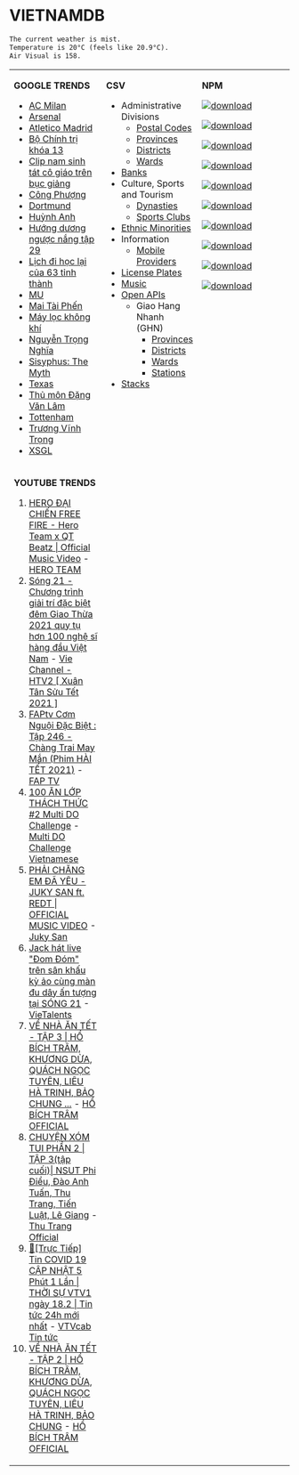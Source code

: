 # VIETNAMDB

```txt
The current weather is mist.
Temperature is 20°C (feels like 20.9°C).
Air Visual is 158.
```

<table style="width:100%"><tbody style="width:100%"><tr><td valign="top" width="33%">

**GOOGLE TRENDS**

- [AC Milan](https://www.google.com/search?q=AC%20Milan)
- [Arsenal](https://www.google.com/search?q=Arsenal)
- [Atletico Madrid](https://www.google.com/search?q=Atletico%20Madrid)
- [Bộ Chính trị khóa 13](https://www.google.com/search?q=B%E1%BB%99%20Ch%C3%ADnh%20tr%E1%BB%8B%20kh%C3%B3a%2013)
- [Clip nam sinh tát cô giáo trên bục giảng](https://www.google.com/search?q=Clip%20nam%20sinh%20t%C3%A1t%20c%C3%B4%20gi%C3%A1o%20tr%C3%AAn%20b%E1%BB%A5c%20gi%E1%BA%A3ng)
- [Công Phượng](https://www.google.com/search?q=C%C3%B4ng%20Ph%C6%B0%E1%BB%A3ng)
- [Dortmund](https://www.google.com/search?q=Dortmund)
- [Huỳnh Anh](https://www.google.com/search?q=Hu%E1%BB%B3nh%20Anh)
- [Hướng dương ngược nắng tập 29](https://www.google.com/search?q=H%C6%B0%E1%BB%9Bng%20d%C6%B0%C6%A1ng%20ng%C6%B0%E1%BB%A3c%20n%E1%BA%AFng%20t%E1%BA%ADp%2029)
- [Lịch đi học lại của 63 tỉnh thành](https://www.google.com/search?q=L%E1%BB%8Bch%20%C4%91i%20h%E1%BB%8Dc%20l%E1%BA%A1i%20c%E1%BB%A7a%2063%20t%E1%BB%89nh%20th%C3%A0nh)
- [MU](https://www.google.com/search?q=MU)
- [Mai Tài Phến](https://www.google.com/search?q=Mai%20T%C3%A0i%20Ph%E1%BA%BFn)
- [Máy lọc không khí](https://www.google.com/search?q=M%C3%A1y%20l%E1%BB%8Dc%20kh%C3%B4ng%20kh%C3%AD)
- [Nguyễn Trọng Nghĩa](https://www.google.com/search?q=Nguy%E1%BB%85n%20Tr%E1%BB%8Dng%20Ngh%C4%A9a)
- [Sisyphus: The Myth](https://www.google.com/search?q=Sisyphus:%20The%20Myth)
- [Texas](https://www.google.com/search?q=Texas)
- [Thủ môn Đặng Văn Lâm](https://www.google.com/search?q=Th%E1%BB%A7%20m%C3%B4n%20%C4%90%E1%BA%B7ng%20V%C4%83n%20L%C3%A2m)
- [Tottenham](https://www.google.com/search?q=Tottenham)
- [Trương Vĩnh Trọng](https://www.google.com/search?q=Tr%C6%B0%C6%A1ng%20V%C4%A9nh%20Tr%E1%BB%8Dng)
- [XSGL](https://www.google.com/search?q=XSGL)

</td><td valign="top" width="33%">

**CSV**

- Administrative Divisions
  - [Postal Codes](docs/administrative-divisions/postal-codes.csv)
  - [Provinces](docs/administrative-divisions/provinces.csv)
  - [Districts](docs/administrative-divisions/districts.csv)
  - [Wards](docs/administrative-divisions/wards.csv)
- [Banks](docs/banks/banks.csv)
- Culture, Sports and Tourism
  - [Dynasties](docs/cst/culture/dynasties.csv)
  - [Sports Clubs](docs/cst/sports/clubs.csv)
- [Ethnic Minorities](docs/ethnic-minorities/ethnic-minorities.csv)
- Information
  - [Mobile Providers](docs/information/mobile-providers.csv)
- [License Plates](docs/license-plates/license-plates.csv)
- [Music](docs/music/artists.csv)
- [Open APIs](docs/open-apis/open-apis.csv)
  - Giao Hang Nhanh (GHN)
    - [Provinces](docs/open-apis/ghn/provinces.csv)
    - [Districts](docs/open-apis/ghn/districts.csv)
    - [Wards](docs/open-apis/ghn/wards.csv)
    - [Stations](docs/open-apis/ghn/stations.csv)
- [Stacks](docs/stacks)

</td><td valign="top" width="33%">

**NPM**

[![download](https://img.shields.io/npm/dm/giaohangnhanh.svg?style=flat&label=giaohangnhanh+%28download%29)](https://www.npmjs.com/package/giaohangnhanh)

[![download](https://img.shields.io/npm/dm/onepay.svg?style=flat&label=onepay+%28download%29)](https://www.npmjs.com/package/onepay)

[![download](https://img.shields.io/npm/dm/vietcetera.svg?style=flat&label=vietcetera+%28download%29)](https://www.npmjs.com/package/vietcetera)

[![download](https://img.shields.io/npm/dm/vietnambanks.svg?style=flat&label=vietnambanks+%28download%29)](https://www.npmjs.com/package/vietnambanks)

[![download](https://img.shields.io/npm/dm/vietnamgovernment.svg?style=flat&label=vietnamgovernment+%28download%29)](https://www.npmjs.com/package/vietnamgovernment)

[![download](https://img.shields.io/npm/dm/vietnamnews.svg?style=flat&label=vietnamnews+%28download%29)](https://www.npmjs.com/package/vietnamnews)

[![download](https://img.shields.io/npm/dm/vnapis.svg?style=flat&label=vnapis+%28download%29)](https://www.npmjs.com/package/vnapis)

[![download](https://img.shields.io/npm/dm/vnpay.svg?style=flat&label=vnpay+%28download%29)](https://www.npmjs.com/package/vnpay)

[![download](https://img.shields.io/npm/dm/vtcpay.svg?style=flat&label=vtcpay+%28download%29)](https://www.npmjs.com/package/vtcpay)

[![download](https://img.shields.io/npm/dm/zalopay.svg?style=flat&label=zalopay+%28download%29)](https://www.npmjs.com/package/zalopay)

</td></tr><tr><td valign="top" width="33%">

**YOUTUBE TRENDS**

1. [HERO ĐẠI CHIẾN FREE FIRE - Hero Team x QT Beatz | Official Music Video](https://www.youtube.com/watch?v=KCzq4aa0wbw) - [HERO TEAM](https://www.youtube.com/channel/UC4uf1-QJkwH-9T5ejvncxIA)
2. [Sóng 21 - Chương trình giải trí đặc biệt đêm Giao Thừa 2021 quy tụ hơn 100 nghệ sĩ hàng đầu Việt Nam](https://www.youtube.com/watch?v=CHaRCw5ccuA) - [Vie Channel - HTV2 [ Xuân Tân Sửu Tết 2021 ]](https://www.youtube.com/channel/UCkna2OcuN1E6u5I8GVtdkOw)
3. [FAPtv Cơm Nguội Đặc Biệt : Tập 246 - Chàng Trai May Mắn (Phim HÀI TẾT 2021)](https://www.youtube.com/watch?v=GKRppaLQrI8) - [FAP TV](https://www.youtube.com/channel/UC0jDoh3tVXCaqJ6oTve8ebA)
4. [100 ĂN LỚP THÁCH THỨC #2 Multi DO Challenge](https://www.youtube.com/watch?v=M7rMwAHbkOA) - [Multi DO Challenge Vietnamese](https://www.youtube.com/channel/UC3ZxI9t1wW-Re_XCG66cphA)
5. [PHẢI CHĂNG EM ĐÃ YÊU - JUKY SAN ft. REDT | OFFICIAL MUSIC VIDEO](https://www.youtube.com/watch?v=O81_4VAson4) - [Juky San](https://www.youtube.com/channel/UC78x4PoknbPpD4KkeoVaKZQ)
6. [Jack hát live "Đom Đóm" trên sân khấu kỳ ảo cùng màn đu dây ấn tượng tại SÓNG 21](https://www.youtube.com/watch?v=mSXNodTt6bw) - [VieTalents](https://www.youtube.com/channel/UCBVSuk_f8ZCPIQ_KwXEGWFw)
7. [VỀ NHÀ ĂN TẾT - TẬP 3 | HỒ BÍCH TRÂM, KHƯƠNG DỪA, QUÁCH NGỌC TUYÊN, LIÊU HÀ TRINH, BẢO CHUNG ...](https://www.youtube.com/watch?v=fVEVV6tW1Uo) - [HỒ BÍCH TRÂM OFFICIAL](https://www.youtube.com/channel/UC6nDGvumjOoV-_Kh8XRWoCw)
8. [CHUYỆN XÓM TUI PHẦN 2 | TẬP 3(tập cuối)| NSUT Phi Điểu, Đào Anh Tuấn, Thu Trang, Tiến Luật, Lê Giang](https://www.youtube.com/watch?v=r3ARBhMk_g4) - [Thu Trang Official](https://www.youtube.com/channel/UCsKKnea8eV-SG8P7b2DM2OQ)
9. [🔴[Trực Tiếp] Tin COVID 19 CẬP NHẬT 5 Phút 1 Lần | THỜI SỰ VTV1 ngày 18.2 | Tin tức 24h mới nhất](https://www.youtube.com/watch?v=fIxXA0I_UI8) - [VTVcab Tin tức](https://www.youtube.com/channel/UCnLu_gk-FZF7Jt5KoVQU52Q)
10. [VỀ NHÀ ĂN TẾT - TẬP 2 | HỒ BÍCH TRÂM, KHƯƠNG DỪA, QUÁCH NGỌC TUYÊN, LIÊU HÀ TRINH, BẢO CHUNG](https://www.youtube.com/watch?v=FyR_KGkVKqI) - [HỒ BÍCH TRÂM OFFICIAL](https://www.youtube.com/channel/UC6nDGvumjOoV-_Kh8XRWoCw)

</td></tr></tbody></table>
